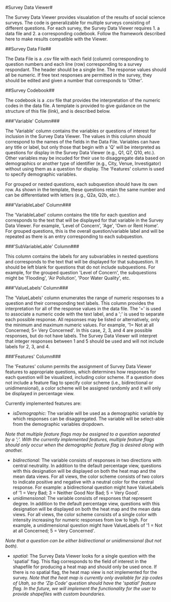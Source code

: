 #Survey Data Viewer#

The Survey Data Viewer provides visualation of the results of social science surveys. The code is generalizable for multiple surveys consisting of different questions. For each survey, the Survey Data Viewer requires 1. a data file and 2. a corresponding codebook. Follow the framework described here to make results compatible with the Viewer.

##Survey Data File##

The Data File is a .csv file with each field (column) corresponding to question numbers and each line (row) corresponding to a survey respondant. The header should be a single line. The response values should all be numeric. If free text responses are permitted in the survey, they should be edited and given a number that corresponds to 'Other'. 

##Survey Codebook##

The codebook is a .csv file that provides the interpretation of the numeric codes in the data file. A template is provided to give guidance on the structure of this file (link), and is described below.

###'Variable' Column###

The 'Variable' column contains the variables or questions of interest for inclusion in the Survey Data Viewer. The values in this column should correspond to the names of the fields in the Data File. Variables can have any title or label, but only those that begin with a 'Q' will be interpreted as questions for display in the Survey Data Viewer (e.g., Q1, Q7, Q10, etc.). Other variables may be incuded for their use to disaggregate data based on demographics or another type of identifier (e.g., City, Venue, Investigator) without using them as a question for display. The 'Features' column is used to specify demographic variables.

For grouped or nested questions, each subquestion should have its own row. As shown in the template, these questions retain the same number and can be differentiated with letters (e.g., Q2a, Q2b, etc.).

###'VariableLabel' Column###

The 'VariableLabel' column contains the title for each question and corresponds to the text that will be displayed for that variable in the Survey Data Viewer. For example, 'Level of Concern', 'Age', 'Own or Rent Home'. For grouped questions, this is the overall question/variable label and will be repeated as there is an entry corresponding to each subquestion.

###'SubVariableLable' Column###

This column contains the labels for any subvariables in nested questions and corresponds to the text that will be displayed for that subquestion. It should be left blank for questions that do not include subquestions. For example, for the grouped question 'Level of Concern', the subquestions might be 'Flooding', 'Air Pollution', 'Poor Water Quality', etc.

###'ValueLabels' Column###

The 'ValueLabels' column enumerates the range of numeric responses to a question and their corresponding text labels. This column provides the interpretation for all of the response values in the data file. The '=' is used to associate a numeric code with the text label, and a ';' is used to separate each possible response. All repsonses may be listed or alternatively, only the minimum and maximum numeric values. For example, '1= Not at all Concerned; 5= Very Concerned'. In this case, 2, 3, and 4 are possible responses, but do not have labels. The Survey Data Viewer will interpret that integer responses between 1 and 5 should be used and will not include labels for 2, 3, and 4.

###'Features' Column###

The 'Features' column permits the assignment of Survey Data Viewer features to appropriate questions, which determines how responses for each question will be visualized, including color scheme. If a question does not include a feature flag to specify color scheme (i.e., bidirectional or unidimensional), a color scheme will be assigned randomly and it will only be displayed in percentage view.   

Currently implemented features are:

- *isDemographic:* The variable will be used as a demographic variable by which responses can be disaggregated. The variable will be select-able from the demographic variables dropdown.

*Note that multiple feature flags may be assigned to a question separated by a ';'. With the currently implemented features, multiple feature flags should only occur when the demographic feature flag is desired along with another.*

- *bidirectional:* The variable consists of responses in two directions with central neutrality. In addition to the default percentage view, questions with this designation will be displayed on both the heat map and the mean data views. For all views, the color scheme consists of two colors to indicate positive and negative with a neutral color for the central response. For example: a bidirectional question might have ValueLabels of '1 = Very Bad; 3 = Neither Good Nor Bad; 5 = Very Good'.
- *unidimensional:* The variable consists of responses that represent degree. In addition to the default percentage view, questions with this designation will be displayed on both the heat map and the mean data views. For all views, the color scheme consists of a single color with intensity increasing for numeric responses from low to high. For example, a unidimensional question might have ValueLabels of '1 = Not at all Concerned; 5 = Very Concerned'.

*Note that a question can be either bidirectional or unidimensional (but not both).*

- *spatial*: The Survey Data Viewer looks for a single question with the 'spatial' flag. This flag corresponds to the field of interest in the shapefile for producing a heat map and should only be used once. If there is no spatial flag, the heat map view is not implemented for the survey. *Note that the heat map is currently only available for zip codes of Utah, so the 'Zip Code' question should have the 'spatial' feature flag. In the future, we will implement the functionality for the user to provide shapefiles with custom boundaries.* 

		
